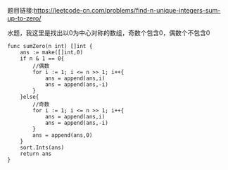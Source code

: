 题目链接:<https://leetcode-cn.com/problems/find-n-unique-integers-sum-up-to-zero/>  

水题，我这里是找出以0为中心对称的数组，奇数个包含0，偶数个不包含0
```
func sumZero(n int) []int {
	ans := make([]int,0)
	if n & 1 == 0{
		//偶数
		for i := 1; i <= n >> 1; i++{
			ans = append(ans,i)
			ans = append(ans,-i)
		}
	}else{
		//奇数
		for i := 1; i <= n >> 1; i++{
			ans = append(ans,i)
			ans = append(ans,-i)
		}
		ans = append(ans,0)
	}
	sort.Ints(ans)
	return ans
}
```